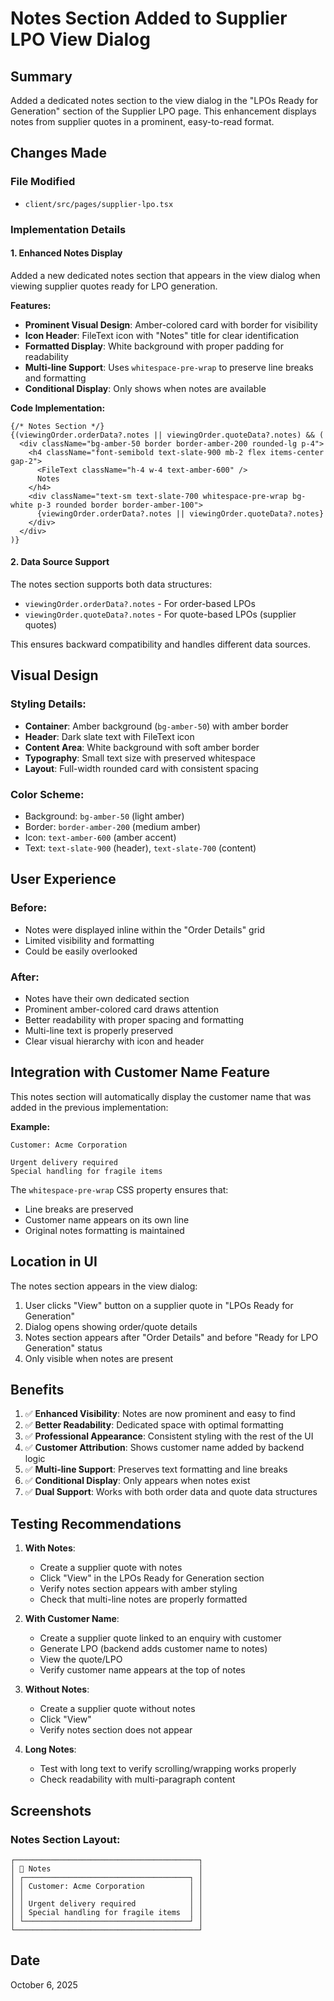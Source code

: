 # Notes Section Added to Supplier LPO View Dialog

## Summary
Added a dedicated notes section to the view dialog in the "LPOs Ready for Generation" section of the Supplier LPO page. This enhancement displays notes from supplier quotes in a prominent, easy-to-read format.

## Changes Made

### File Modified
- `client/src/pages/supplier-lpo.tsx`

### Implementation Details

#### 1. Enhanced Notes Display
Added a new dedicated notes section that appears in the view dialog when viewing supplier quotes ready for LPO generation.

**Features:**
- **Prominent Visual Design**: Amber-colored card with border for visibility
- **Icon Header**: FileText icon with "Notes" title for clear identification
- **Formatted Display**: White background with proper padding for readability
- **Multi-line Support**: Uses `whitespace-pre-wrap` to preserve line breaks and formatting
- **Conditional Display**: Only shows when notes are available

**Code Implementation:**
```tsx
{/* Notes Section */}
{(viewingOrder.orderData?.notes || viewingOrder.quoteData?.notes) && (
  <div className="bg-amber-50 border border-amber-200 rounded-lg p-4">
    <h4 className="font-semibold text-slate-900 mb-2 flex items-center gap-2">
      <FileText className="h-4 w-4 text-amber-600" />
      Notes
    </h4>
    <div className="text-sm text-slate-700 whitespace-pre-wrap bg-white p-3 rounded border border-amber-100">
      {viewingOrder.orderData?.notes || viewingOrder.quoteData?.notes}
    </div>
  </div>
)}
```

#### 2. Data Source Support
The notes section supports both data structures:
- `viewingOrder.orderData?.notes` - For order-based LPOs
- `viewingOrder.quoteData?.notes` - For quote-based LPOs (supplier quotes)

This ensures backward compatibility and handles different data sources.

## Visual Design

### Styling Details:
- **Container**: Amber background (`bg-amber-50`) with amber border
- **Header**: Dark slate text with FileText icon
- **Content Area**: White background with soft amber border
- **Typography**: Small text size with preserved whitespace
- **Layout**: Full-width rounded card with consistent spacing

### Color Scheme:
- Background: `bg-amber-50` (light amber)
- Border: `border-amber-200` (medium amber)
- Icon: `text-amber-600` (amber accent)
- Text: `text-slate-900` (header), `text-slate-700` (content)

## User Experience

### Before:
- Notes were displayed inline within the "Order Details" grid
- Limited visibility and formatting
- Could be easily overlooked

### After:
- Notes have their own dedicated section
- Prominent amber-colored card draws attention
- Better readability with proper spacing and formatting
- Multi-line text is properly preserved
- Clear visual hierarchy with icon and header

## Integration with Customer Name Feature

This notes section will automatically display the customer name that was added in the previous implementation:

**Example:**
```
Customer: Acme Corporation

Urgent delivery required
Special handling for fragile items
```

The `whitespace-pre-wrap` CSS property ensures that:
- Line breaks are preserved
- Customer name appears on its own line
- Original notes formatting is maintained

## Location in UI

The notes section appears in the view dialog:
1. User clicks "View" button on a supplier quote in "LPOs Ready for Generation"
2. Dialog opens showing order/quote details
3. Notes section appears after "Order Details" and before "Ready for LPO Generation" status
4. Only visible when notes are present

## Benefits

1. ✅ **Enhanced Visibility**: Notes are now prominent and easy to find
2. ✅ **Better Readability**: Dedicated space with optimal formatting
3. ✅ **Professional Appearance**: Consistent styling with the rest of the UI
4. ✅ **Customer Attribution**: Shows customer name added by backend logic
5. ✅ **Multi-line Support**: Preserves text formatting and line breaks
6. ✅ **Conditional Display**: Only appears when notes exist
7. ✅ **Dual Support**: Works with both order data and quote data structures

## Testing Recommendations

1. **With Notes**: 
   - Create a supplier quote with notes
   - Click "View" in the LPOs Ready for Generation section
   - Verify notes section appears with amber styling
   - Check that multi-line notes are properly formatted

2. **With Customer Name**:
   - Create a supplier quote linked to an enquiry with customer
   - Generate LPO (backend adds customer name to notes)
   - View the quote/LPO
   - Verify customer name appears at the top of notes

3. **Without Notes**:
   - Create a supplier quote without notes
   - Click "View"
   - Verify notes section does not appear

4. **Long Notes**:
   - Test with long text to verify scrolling/wrapping works properly
   - Check readability with multi-paragraph content

## Screenshots

### Notes Section Layout:
```
┌─────────────────────────────────────────┐
│ 📄 Notes                                 │
│ ┌─────────────────────────────────────┐ │
│ │ Customer: Acme Corporation          │ │
│ │                                     │ │
│ │ Urgent delivery required            │ │
│ │ Special handling for fragile items  │ │
│ └─────────────────────────────────────┘ │
└─────────────────────────────────────────┘
```

## Date
October 6, 2025
